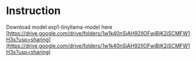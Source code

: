 # Instruction

Download model exp1-tinyllama-model here [https://drive.google.com/drive/folders/1w1k40nSjAH92IlOFwjBjK2jSCMFW1H3s?usp=sharing](https://drive.google.com/drive/folders/1w1k40nSjAH92IlOFwjBjK2jSCMFW1H3s?usp=sharing)

